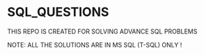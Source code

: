 # SQL_QUESTIONS
THIS REPO IS CREATED FOR SOLVING ADVANCE SQL PROBLEMS

NOTE: ALL THE SOLUTIONS ARE IN MS SQL (T-SQL) ONLY !
